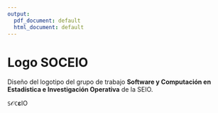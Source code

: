 ```yaml
---
output:
  pdf_document: default
  html_document: default
---
```

# Logo SOCEIO

Diseño del logotipo del grupo de trabajo **Software y Computación en Estadística
e Investigación Operativa** de la SEIO.

`S`$\mathcal{O}$`C`$\mathbf{\varepsilon}$IO
